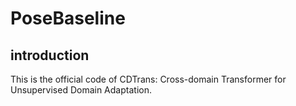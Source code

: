 # PoseBaseline
## introduction
This is the official code of CDTrans: Cross-domain Transformer for Unsupervised Domain Adaptation.
